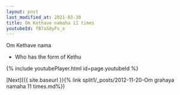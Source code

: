 ```yaml
---
layout: post
last_modified_at: 2021-03-30
title: Om Kethave namaha 11 times
youtubeId: fB7aS8yFs_o
---
```

 
 
Om Kethave nama 
 
 -  Who has the form of Kethu 
 
  
 
  
 
 
 
 
 
 


{% include youtubePlayer.html id=page.youtubeId %}
 
[Next]({{ site.baseurl }}{% link  split1/_posts/2012-11-20-Om grahaya namaha 11 times.md%})
 
